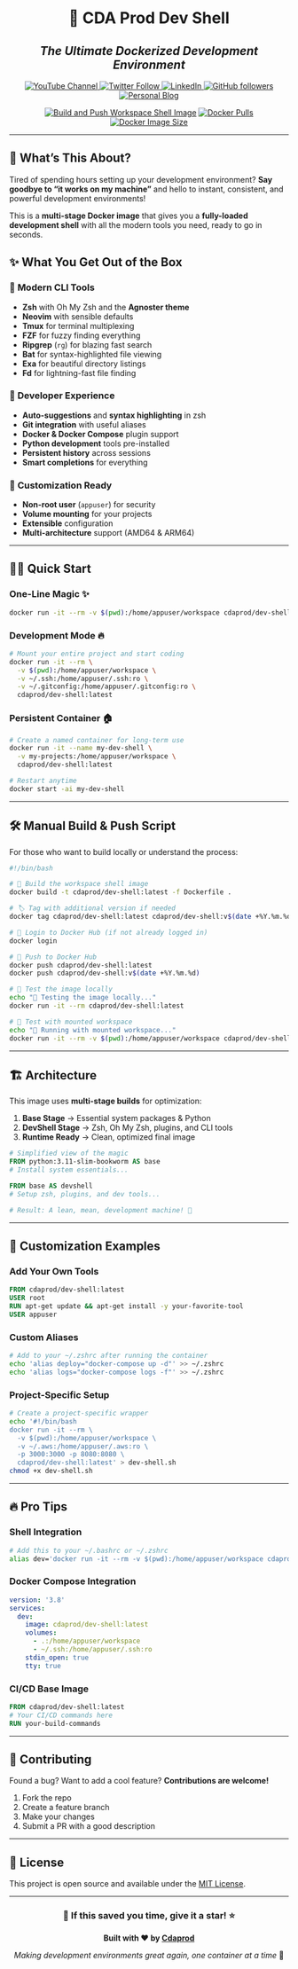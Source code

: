 <div align="center">

# 🚀 **CDA Prod Dev Shell**

## *The Ultimate Dockerized Development Environment*

<p>
  <a href="https://youtube.com/@Cdaprod">
    <img src="https://img.shields.io/badge/YouTube-FF0000?style=for-the-badge&logo=youtube&logoColor=white" alt="YouTube Channel" />
  </a>
  <a href="https://twitter.com/cdasmktcda">
    <img src="https://img.shields.io/badge/Twitter-1DA1F2?style=for-the-badge&logo=twitter&logoColor=white" alt="Twitter Follow" />
  </a>
  <a href="https://www.linkedin.com/in/cdasmkt">
    <img src="https://img.shields.io/badge/LinkedIn-0077B5?style=for-the-badge&logo=linkedin&logoColor=white" alt="LinkedIn" />
  </a>
  <a href="https://github.com/Cdaprod">
    <img src="https://img.shields.io/badge/GitHub-100000?style=for-the-badge&logo=github&logoColor=white" alt="GitHub followers" />
  </a>
  <a href="https://sanity.cdaprod.dev">
    <img src="https://img.shields.io/badge/Blog-FF5722?style=for-the-badge&logo=blogger&logoColor=white" alt="Personal Blog" />
  </a>
</p>

[![Build and Push Workspace Shell Image](https://github.com/Cdaprod/dockerized-dev-shell/actions/workflows/docker-build.yml/badge.svg)](https://github.com/Cdaprod/dockerized-dev-shell/actions/workflows/docker-build.yml)
[![Docker Pulls](https://img.shields.io/docker/pulls/cdaprod/dev-shell?style=for-the-badge&logo=docker&logoColor=white)](https://hub.docker.com/r/cdaprod/dev-shell)
[![Docker Image Size](https://img.shields.io/docker/image-size/cdaprod/dev-shell/latest?style=for-the-badge&logo=docker&logoColor=white)](https://hub.docker.com/r/cdaprod/dev-shell)

</div>

-----

## 🎯 **What’s This About?**

Tired of spending hours setting up your development environment? **Say goodbye to “it works on my machine”** and hello to instant, consistent, and powerful development environments!

This is a **multi-stage Docker image** that gives you a **fully-loaded development shell** with all the modern tools you need, ready to go in seconds.

## ✨ **What You Get Out of the Box**

### 🔧 **Modern CLI Tools**

- **Zsh** with Oh My Zsh and the **Agnoster theme**
- **Neovim** with sensible defaults
- **Tmux** for terminal multiplexing
- **FZF** for fuzzy finding everything
- **Ripgrep** (`rg`) for blazing fast search
- **Bat** for syntax-highlighted file viewing
- **Exa** for beautiful directory listings
- **Fd** for lightning-fast file finding

### 🚀 **Developer Experience**

- **Auto-suggestions** and **syntax highlighting** in zsh
- **Git integration** with useful aliases
- **Docker & Docker Compose** plugin support
- **Python development** tools pre-installed
- **Persistent history** across sessions
- **Smart completions** for everything

### 🎨 **Customization Ready**

- **Non-root user** (`appuser`) for security
- **Volume mounting** for your projects
- **Extensible** configuration
- **Multi-architecture** support (AMD64 & ARM64)

-----

## 🏃‍♂️ **Quick Start**

### **One-Line Magic** ✨

```bash
docker run -it --rm -v $(pwd):/home/appuser/workspace cdaprod/dev-shell:latest
```

### **Development Mode** 🔥

```bash
# Mount your entire project and start coding
docker run -it --rm \
  -v $(pwd):/home/appuser/workspace \
  -v ~/.ssh:/home/appuser/.ssh:ro \
  -v ~/.gitconfig:/home/appuser/.gitconfig:ro \
  cdaprod/dev-shell:latest
```

### **Persistent Container** 🏠

```bash
# Create a named container for long-term use
docker run -it --name my-dev-shell \
  -v my-projects:/home/appuser/workspace \
  cdaprod/dev-shell:latest

# Restart anytime
docker start -ai my-dev-shell
```

-----

## 🛠️ **Manual Build & Push Script**

For those who want to build locally or understand the process:

```bash
#!/bin/bash

# 🔨 Build the workspace shell image
docker build -t cdaprod/dev-shell:latest -f Dockerfile .

# 🏷️ Tag with additional version if needed
docker tag cdaprod/dev-shell:latest cdaprod/dev-shell:v$(date +%Y.%m.%d)

# 🔑 Login to Docker Hub (if not already logged in)
docker login

# 🚀 Push to Docker Hub
docker push cdaprod/dev-shell:latest
docker push cdaprod/dev-shell:v$(date +%Y.%m.%d)

# 🧪 Test the image locally
echo "🧪 Testing the image locally..."
docker run -it --rm cdaprod/dev-shell:latest

# 📁 Test with mounted workspace
echo "📁 Running with mounted workspace..."
docker run -it --rm -v $(pwd):/home/appuser/workspace cdaprod/dev-shell:latest
```

-----

## 🏗️ **Architecture**

This image uses **multi-stage builds** for optimization:

1. **Base Stage** → Essential system packages & Python
1. **DevShell Stage** → Zsh, Oh My Zsh, plugins, and CLI tools
1. **Runtime Ready** → Clean, optimized final image

```dockerfile
# Simplified view of the magic
FROM python:3.11-slim-bookworm AS base
# Install system essentials...

FROM base AS devshell  
# Setup zsh, plugins, and dev tools...

# Result: A lean, mean, development machine! 🚀
```

-----

## 🎨 **Customization Examples**

### **Add Your Own Tools**

```dockerfile
FROM cdaprod/dev-shell:latest
USER root
RUN apt-get update && apt-get install -y your-favorite-tool
USER appuser
```

### **Custom Aliases**

```bash
# Add to your ~/.zshrc after running the container
echo 'alias deploy="docker-compose up -d"' >> ~/.zshrc
echo 'alias logs="docker-compose logs -f"' >> ~/.zshrc
```

### **Project-Specific Setup**

```bash
# Create a project-specific wrapper
echo '#!/bin/bash
docker run -it --rm \
  -v $(pwd):/home/appuser/workspace \
  -v ~/.aws:/home/appuser/.aws:ro \
  -p 3000:3000 -p 8080:8080 \
  cdaprod/dev-shell:latest' > dev-shell.sh
chmod +x dev-shell.sh
```

-----

## 🔥 **Pro Tips**

### **Shell Integration**

```bash
# Add this to your ~/.bashrc or ~/.zshrc
alias dev='docker run -it --rm -v $(pwd):/home/appuser/workspace cdaprod/dev-shell:latest'
```

### **Docker Compose Integration**

```yaml
version: '3.8'
services:
  dev:
    image: cdaprod/dev-shell:latest
    volumes:
      - .:/home/appuser/workspace
      - ~/.ssh:/home/appuser/.ssh:ro
    stdin_open: true
    tty: true
```

### **CI/CD Base Image**

```dockerfile
FROM cdaprod/dev-shell:latest
# Your CI/CD commands here
RUN your-build-commands
```

-----

## 🤝 **Contributing**

Found a bug? Want to add a cool feature? **Contributions are welcome!**

1. Fork the repo
1. Create a feature branch
1. Make your changes
1. Submit a PR with a good description

-----

## 📜 **License**

This project is open source and available under the [MIT License](LICENSE).

-----

<div align="center">

### 🌟 **If this saved you time, give it a star!** ⭐

**Built with ❤️ by [Cdaprod](https://github.com/Cdaprod)**

*Making development environments great again, one container at a time* 🐳

</div>
